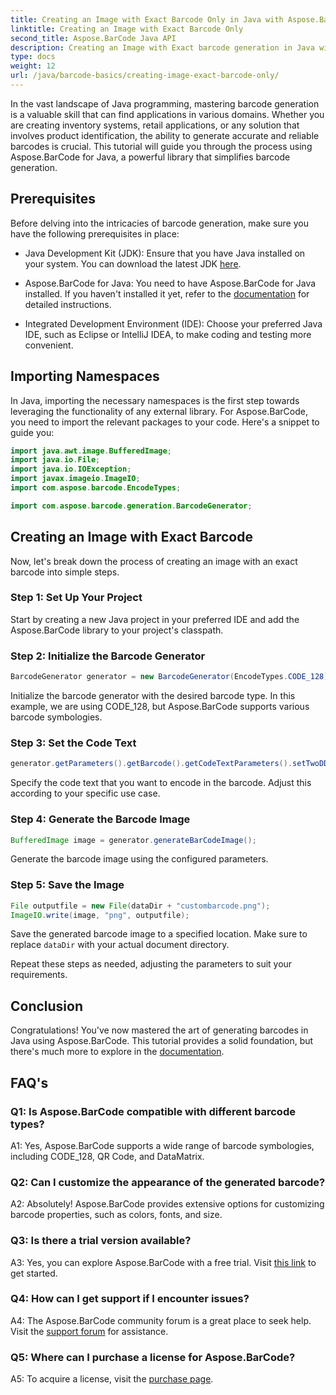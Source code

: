 ```yaml
---
title: Creating an Image with Exact Barcode Only in Java with Aspose.BarCode
linktitle: Creating an Image with Exact Barcode Only
second_title: Aspose.BarCode Java API
description: Creating an Image with Exact barcode generation in Java with Aspose.BarCode. Create custom barcodes easily. Explore documentation, download, and get support.
type: docs
weight: 12
url: /java/barcode-basics/creating-image-exact-barcode-only/
---
```

In the vast landscape of Java programming, mastering barcode generation is a valuable skill that can find applications in various domains. Whether you are creating inventory systems, retail applications, or any solution that involves product identification, the ability to generate accurate and reliable barcodes is crucial. This tutorial will guide you through the process using Aspose.BarCode for Java, a powerful library that simplifies barcode generation.

## Prerequisites

Before delving into the intricacies of barcode generation, make sure you have the following prerequisites in place:

- Java Development Kit (JDK): Ensure that you have Java installed on your system. You can download the latest JDK [here](https://www.oracle.com/java/technologies/javase-downloads.html).

- Aspose.BarCode for Java: You need to have Aspose.BarCode for Java installed. If you haven't installed it yet, refer to the [documentation](https://reference.aspose.com/barcode/java/) for detailed instructions.

- Integrated Development Environment (IDE): Choose your preferred Java IDE, such as Eclipse or IntelliJ IDEA, to make coding and testing more convenient.

## Importing Namespaces

In Java, importing the necessary namespaces is the first step towards leveraging the functionality of any external library. For Aspose.BarCode, you need to import the relevant packages to your code. Here's a snippet to guide you:

```java
import java.awt.image.BufferedImage;
import java.io.File;
import java.io.IOException;
import javax.imageio.ImageIO;
import com.aspose.barcode.EncodeTypes;

import com.aspose.barcode.generation.BarcodeGenerator;
```

## Creating an Image with Exact Barcode

Now, let's break down the process of creating an image with an exact barcode into simple steps.

### Step 1: Set Up Your Project

Start by creating a new Java project in your preferred IDE and add the Aspose.BarCode library to your project's classpath.

### Step 2: Initialize the Barcode Generator

```java
BarcodeGenerator generator = new BarcodeGenerator(EncodeTypes.CODE_128);
```

Initialize the barcode generator with the desired barcode type. In this example, we are using CODE_128, but Aspose.BarCode supports various barcode symbologies.

### Step 3: Set the Code Text

```java
generator.getParameters().getBarcode().getCodeTextParameters().setTwoDDisplayText("123456");
```

Specify the code text that you want to encode in the barcode. Adjust this according to your specific use case.

### Step 4: Generate the Barcode Image

```java
BufferedImage image = generator.generateBarCodeImage();
```

Generate the barcode image using the configured parameters.

### Step 5: Save the Image

```java
File outputfile = new File(dataDir + "custombarcode.png");
ImageIO.write(image, "png", outputfile);
```

Save the generated barcode image to a specified location. Make sure to replace `dataDir` with your actual document directory.

Repeat these steps as needed, adjusting the parameters to suit your requirements.

## Conclusion

Congratulations! You've now mastered the art of generating barcodes in Java using Aspose.BarCode. This tutorial provides a solid foundation, but there's much more to explore in the [documentation](https://reference.aspose.com/barcode/java/).

## FAQ's

### Q1: Is Aspose.BarCode compatible with different barcode types?

A1: Yes, Aspose.BarCode supports a wide range of barcode symbologies, including CODE_128, QR Code, and DataMatrix.

### Q2: Can I customize the appearance of the generated barcode?

A2: Absolutely! Aspose.BarCode provides extensive options for customizing barcode properties, such as colors, fonts, and size.

### Q3: Is there a trial version available?

A3: Yes, you can explore Aspose.BarCode with a free trial. Visit [this link](https://releases.aspose.com/) to get started.

### Q4: How can I get support if I encounter issues?

A4: The Aspose.BarCode community forum is a great place to seek help. Visit the [support forum](https://forum.aspose.com/c/barcode/13) for assistance.

### Q5: Where can I purchase a license for Aspose.BarCode?

A5: To acquire a license, visit the [purchase page](https://purchase.aspose.com/buy).
